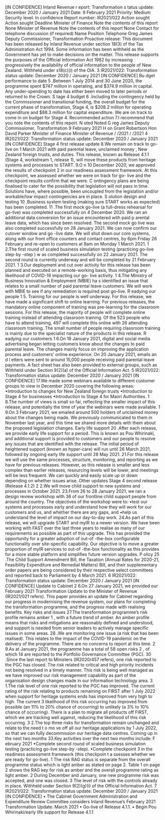 \[IN CONFIDENCE\] Inland Revenue r eport: Transformation s tatus update: December 2020 / January 2021 Date: 9 February 2021 Priority: Medium Security level: In confidence Report number: IR2021/022 Action sought Action sought Deadline Minister of Finance Note the contents of this report None Minister of Revenue Note the contents of this report None Contact for telephone discussion (if required) Name Position Telephone Greg James Deputy Commissioner, Transformation Proactive release: This document has been released by Inland Revenue under section 18(3) of the Tax Administration Act 1994. Some information has been withheld as the Government has yet to make decisions on the matter. This release supports the purposes of the Official Information Act 1982 by increasing progressively the availability of official information to the people of New Zealand. Withheld under s18(c)(i) of the OIA. 3 IR2021/022: Transformation status update: December 2020 / January 2021 \[IN CONFIDENCE\] Bu dget performance to date 5 .Between 1 July 2014 and 30 June 2020, the programme spent $747 million in operating, and $374.9 million in capital. Any under-spending to date has either been moved to later periods or returned to the Crown. S tage 4 budget 6 .Including the contingency held by the Commissioner and transitional funding, the overall budget for the current phase of transformation, Stage 4, is $208.2 million for operating expenditure and $88.3 million for capital expenditure. We are on track to come in on budget for Stage 4. Recommended action 7.I recommend that you note the contents of this report. N oted Noted G reg James Deputy Commissioner, Transformation 9 February 2021 H on Grant Robertson Hon David Parker Minister of Finance Minister of Revenue / /2021 / /2021 4 IR2021/022: Transformation status update: December 2020 / January 2021 \[IN CONFIDENCE\] Stage 4 first release update 8.We remain on track to go-live on 1 March 2021 with paid parental leave, unclaimed money , New Zealand foreign trusts, and duties. This release, known as Release 4.1.1 (Stage 4, workstream 1, release 1), will move these products from heritage systems and processes to START. 9.O n 10 December 2020, we approved the results of checkpoint 2 in our readiness assessment framework. At this checkpoint, we assessed whether we were on track for go- live and the checkpoint results confirm that we were. C ontingency plans are being finalised to cater for the possibility that legislation will not pass in time. Solutions have, where possible, been uncoupled from the legislation and/or workable/low impact contingencies are in place. S olution design and testing 10 .Business system testing (making sure START works as expected) has been completed. 11 .The first mock go-live (a full-dress rehearsal for go-live) was completed successfully on 4 December 2020. We ran an additional data conversion for an issue encountered with paid p arental leave data, which has since been resolved. The second mock go live was also completed successfully on 28 January 2021. We can now confirm our cutover window and go -live date. We will shut down our core systems, along with our front office counters and contact centres, by 6pm Friday 26 February and re-open to customers at 8am on Monday 1 March 2021. 1 2.The first round of scaled business simulation testing (practicing go-live step-by -step ) w as completed successfully on 22 January 2021. The second round is currently underway and will be completed by 21 February 2021. 1 3.Our deployment and cut over activity for this release has been planned and executed on a remote-working basis, thus mitigating any likelihood of COVID-19 impacting our go- live activity. 1 4.The Ministry of Business Innovation & Employment (MBIE) ha s identified an issue that relates to a small number of paid parental leave customers. We will work with MBIE to see if any remediation is required post go-live. R eadying our people 1 5. Training for our people is well underway. For this release, we have made a significant shift to online learning. For previous releases, the mandatory online component of training was pre-learning for the classroom sessions. For this release, the majority of people will complete online training instead of attending classroom training. Of the 523 people who have to attend training, 497 will complete this online with 26 attending classroom training. The small number of people requiring classroom training is mainly due to the specialist nature of the products in this release. R eadying our customers 1 6.On 18 January 2021, digital and social media advertising began letting customers know about the changes to paid parental leave. The changes mainly focus on improving the application process and customers’ online experience. On 20 January 2021, emails an d l etters were sent to around 15,000 people receiving paid parental leave payments. A fact sheet has also been provided to external groups, such as Withheld under Section 9(2)(a) of the Official Information Act. 5 IR2021/022: Transformation status update: December 2020 / January 2021 \[IN CONFIDENCE\] 17.We made some webinars available to different customer groups to view in December 2020 covering the following areas: •Introduction to changes for New Zealand foreign trusts •Introduction to Stage 4 for businesses •Introduction to Stage 4 for Maori Authorities. 1 8.The number of views is small so far, reflecting the smaller impact of this release, and potentially the time of year the webinars were made available. 1 9.On 3 February 2021, we emailed around 500 holders of unclaimed money about the changes being made. We previously communicated to them in November last year, and this time we shared more details with them about the proposed legislation changes. Early life support 20 .After each release, we provide early life support for a period. This is known as Pou Whirinaki, and additional support is provided to customers and our people to resolve any issues that are identified with the release. The initial period of heightened support (known as hyper-care) will run until 26 March 2021, followed by ongoing early life support until 28 May 2021. 21.For this release we will use the same processes, structure, monitoring, and reporting as we have for previous releases. However, as this release is smaller and less complex than earlier releases, resourcing levels will be lower, and meetings will be less frequent. We can quickly and easily scale up or down depending on whether issues arise. Other updates Stage 4 second release (Release 4.1.2) 2 2.We will move child support to new systems and processes in October 2021. 23.From 26 to 28 January 2021, we ran a design review workshop with 36 of our frontline child support people from around the country. The objectives of the workshop were to: •test our systems and processes early and understand how they will work for our customers and us, and whether there are any gaps, and •help us understand the level of impact on our day-to-day work. 24.As part of this release, we will upgrade START and myIR to a newer version. We have been working with FAST over the last three years to realise as many of our requirements as possible as part of this upgrade. This has provided the opportunity for a greater adoption of out-of -the-box configurable functionality over site-specific capability. Our objective is to move a greater proportion of myIR services to out-of -the-box functionality as this provides for a more stable platform and simplifies future version upgrades. P olicy 25 .The Child Support Amendment Bill, the Taxation (Annual Rates for 2020-21, Feasibility Expenditure and Remedial Matters) Bill, and their supplementary order papers are being considered by their respective select committees and reported back to Parliament by 4 March 2021. 6 IR2021/022: Transformation status update: December 2020 / January 2021 \[IN CONFIDENCE\] Update to Cabinet 2 6.On 27 January 2021, we provided our February 2021 Transformation Update to the Minister of Revenue (IR2021/021 refers). This paper provides an update for Cabinet regarding our progress in modernising the revenue system, our plans for completing the transformation programme, and the progress made with realising benefits. Key risks and issues 27.The transformation programme’s risk profile remains amber 1 , with a future trend of amber. An amber profile means that risks and mitigations are reasonably defined and understood, and support is needed from senior leaders to actively manage specific issues in some areas. 28 .We are monitoring one issue (a risk that has been realised). This relates to the impact of the COVID-19 pandemic on the delivery of the programme. There are no concerns to report at this time. 2 9.As at January 2021, the programme has a total of 58 open risks 2 , of which 14 are reported to the Portfolio Governance Committee (PGC). 30 .Since the last report to Ministers (IR2020/457 refers), one risk reported to the PGC has closed. The risk related to critical and high priority incidents not being resolved in a timely manner. This risk is being well managed as we have improved our risk management capability as part of the organisation design changes made in our information technology area. 3 1.The risk level of one risk reported to the PGC has improved. The current rating of the risk relating to products remaining on FIRST after 1 July 2022 when support for heritage systems ends has improved from very high to high. The current 3 likelihood of this risk occurring has improved from possible (an 11% to 20% chance of occurring) to unlikely (a 3% to 10% chance of occurring). There is a plan to migrate all products off FIRST, which we are tracking well against, reducing the likelihood of this risk occurring. 3 2.The top three risks for transformation remain unchanged and relate to the need t o mo ve off all our heritage applications by 1 July 2022, so that we can fully decommission our heritage data centres. Coming up in the next two months 33.Key activities over the next two months include: F ebruary 2021 •Complete second round of scaled business simulation testing (practicing go-live step-by -step). •Complete checkpoint 3 in the readiness assessment framework (this checkpoin t a ssesses whether we are ready for go-live). 1 The risk RAG status is separate from the overall programme status which is light amber as stated on page 2. Table 1 on page 2 shows the RAG key for risk as amber and the overall programme rating as light amber. 2 During December and January, one new programme risk was accepted, and one was closed. 3 The level of risk with the controls already in place. Withheld under Section 9(2)(g)(i) of the Official Information Act. 7 IR2021/022: Transformation status update: December 2020 / January 2021 \[IN CONFIDENCE\] • The Cabinet Government Administration and Expenditure Review Committee considers Inland Revenue’s February 2021 Transformation Update. March 2021 • Go-live of Release 4.1.1. • Begin Pou Whirinaki/early life support for Release 4.1.1